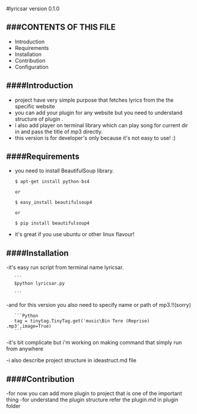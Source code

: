 #lyricsar version 0.1.0

###CONTENTS OF THIS FILE
---------------------

 * Introduction
 * Requirements
 * Installation
 * Contribution
 * Configuration

####Introduction
----------------
  - project have very simple purpose that fetches lyrics from the the specific
    website
  - you can add your plugin for any website but you need to understand structure
    of plugin .
  - i also add player on terminal library which can play song for current dir in
    and pass the title of mp3 directly.
  - this version is for developer's only because it's not easy to use! :)

####Requirements
----------------
  - you need to install BeautifulSoup library.

       ```
       $ apt-get install python-bs4

       or

       $ easy_install beautifulsoup4

       or

       $ pip install beautifulsoup4
       ```

  - it's great if you use ubuntu or other linux flavour!

####Installation
----------------

   -it's easy run script from terminal name lyricsar.

       ```
       $python lyricsar.py

       ```

   -and for this version you also need to specify name or path of mp3.!!(sorry)

       ```Python
       tag = tinytag.TinyTag.get('music\Bin Tere (Reprise) .mp3',image=True)
       ```

   -it's bit complicate but i'm working on making command that simply run from
     anywhere

   -i also describe project structure in ideastruct.md file

####Contribution
----------------
-for now you can add more plugin to project that is one of the important thing
-for understand the plugin structure refer the plugin.md in plugin folder
